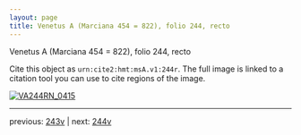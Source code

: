 ```yaml
---
layout: page
title: Venetus A (Marciana 454 = 822), folio 244, recto
---
```


Venetus A (Marciana 454 = 822), folio 244, recto

Cite this object as `urn:cite2:hmt:msA.v1:244r`.  The full image is linked to a citation tool you can use to cite regions of the image.

[![VA244RN_0415](http://www.homermultitext.org/iipsrv?IIIF=/project/homer/pyramidal/deepzoom/hmt/vaimg/2017a/VA244RN_0415.tif/full/800,/0/default.jpg)](http://www.homermultitext.org/ict2/?urn=urn:cite2:hmt:vaimg.2017a:VA244RN_0415) 

---

previous:  [243v](../243v/) | next: [244v](../244v/)